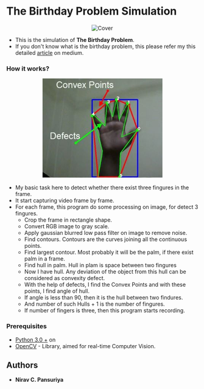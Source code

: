# The Birthday Problem Simulation

<p align="center">
  <img src="https://github.com/niravpansuriya/the_birthday_problem_simulation/blob/master/birthday_paradox_cover_cropped.jpg" title="Cover">
</p>

- This is the simulation of **The Birthday Problem**.
- If you don't know what is the birthday problem, this please refer my this detailed [article](https://medium.com/@pniravc36/the-birthday-problem-cd61258fcb02?source=friends_link&sk=f11355641cbc6b06b70f11cee3026e53) on medium.

### How it works?




<p align="center">
  <img src="https://github.com/niravpansuriya/smart-video--recording-with--gesture-detection/blob/master/defects.JPG" title="Defects">
</p>

- My basic task here to detect whether there exist three fingures in the frame.
- It start capturing video frame by frame.
- For each frame, this program do some processing on image, for detect 3 fingures.
  - Crop the frame in rectangle shape.
  - Convert RGB image to gray scale.
  - Apply gaussian blurred low pass filter on image to remove noise.
  - Find contours. Contours are the curves joining all the continuous points. 
  - Find largest contour. Most probably it will be the palm, if there exist palm in a frame.
  - Find hull in palm. Hull in plam is space between two fingures
  - Now I have hull. Any deviation of the object from this hull can be considered as convexity defect.
  - With the help of defects, I find the Convex Points and with these points, I find angle of hull.
  - If angle is less than 90, then it is the hull between two findures.
  - And number of such Hulls + 1 is the number of fingures.
  - If number of fingers is three, then this program starts recording.



### Prerequisites

- [Python 3.0 +](https://www.python.org/downloads/) on 
- [OpenCV](https://opencv.org/) - Library, aimed for real-time Computer Vision.


## Authors

* **Nirav C. Pansuriya** 

